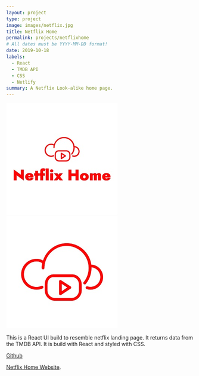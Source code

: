 ```yaml
---
layout: project
type: project
image: images/netflix.jpg
title: Netflix Home
permalink: projects/netflixhome
# All dates must be YYYY-MM-DD format!
date: 2019-10-18
labels:
  - React
  - TMDB API
  - CSS
  - Netlify
summary: A Netflix Look-alike home page.
---
```


<div class="ui small rounded images">
  <img class="ui image" src="../images/netflix.jpg">
  <img class="ui image" src="../images/netflix2.jpg">
</div>

This is a React UI build to resemble netflix landing page. It returns data from the TMDB API. It is build with React and styled with CSS.

<a href="https://github.com/PJMantoss/netflix_home"><i class="large github icon "></i>Github</a>

[Netflix Home Website](https://netflix-by-mantoss.netlify.com/).
